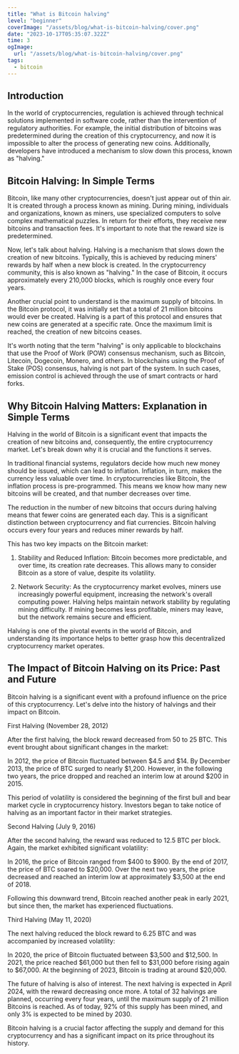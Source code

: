 ```yaml
---
title: "What is Bitcoin halving"
level: "beginner"
coverImage: "/assets/blog/what-is-bitcoin-halving/cover.png"
date: "2023-10-17T05:35:07.322Z"
time: 3
ogImage:
  url: "/assets/blog/what-is-bitcoin-halving/cover.png"
tags:
  - bitcoin
---
```



## Introduction
In the world of cryptocurrencies, regulation is achieved through technical solutions implemented in software code, rather than the intervention of regulatory authorities. For example, the initial distribution of bitcoins was predetermined during the creation of this cryptocurrency, and now it is impossible to alter the process of generating new coins. Additionally, developers have introduced a mechanism to slow down this process, known as "halving."

## Bitcoin Halving: In Simple Terms

Bitcoin, like many other cryptocurrencies, doesn't just appear out of thin air. It is created through a process known as mining. During mining, individuals and organizations, known as miners, use specialized computers to solve complex mathematical puzzles. In return for their efforts, they receive new bitcoins and transaction fees. It's important to note that the reward size is predetermined.

Now, let's talk about halving. Halving is a mechanism that slows down the creation of new bitcoins. Typically, this is achieved by reducing miners' rewards by half when a new block is created. In the cryptocurrency community, this is also known as "halving." In the case of Bitcoin, it occurs approximately every 210,000 blocks, which is roughly once every four years.

Another crucial point to understand is the maximum supply of bitcoins. In the Bitcoin protocol, it was initially set that a total of 21 million bitcoins would ever be created. Halving is a part of this protocol and ensures that new coins are generated at a specific rate. Once the maximum limit is reached, the creation of new bitcoins ceases.

It's worth noting that the term "halving" is only applicable to blockchains that use the Proof of Work (POW) consensus mechanism, such as Bitcoin, Litecoin, Dogecoin, Monero, and others. In blockchains using the Proof of Stake (POS) consensus, halving is not part of the system. In such cases, emission control is achieved through the use of smart contracts or hard forks.

## Why Bitcoin Halving Matters: Explanation in Simple Terms

Halving in the world of Bitcoin is a significant event that impacts the creation of new bitcoins and, consequently, the entire cryptocurrency market. Let's break down why it is crucial and the functions it serves.

In traditional financial systems, regulators decide how much new money should be issued, which can lead to inflation. Inflation, in turn, makes the currency less valuable over time. In cryptocurrencies like Bitcoin, the inflation process is pre-programmed. This means we know how many new bitcoins will be created, and that number decreases over time.

The reduction in the number of new bitcoins that occurs during halving means that fewer coins are generated each day. This is a significant distinction between cryptocurrency and fiat currencies. Bitcoin halving occurs every four years and reduces miner rewards by half.

This has two key impacts on the Bitcoin market:

1. Stability and Reduced Inflation: Bitcoin becomes more predictable, and over time, its creation rate decreases. This allows many to consider Bitcoin as a store of value, despite its volatility.

2. Network Security: As the cryptocurrency market evolves, miners use increasingly powerful equipment, increasing the network's overall computing power. Halving helps maintain network stability by regulating mining difficulty. If mining becomes less profitable, miners may leave, but the network remains secure and efficient.

Halving is one of the pivotal events in the world of Bitcoin, and understanding its importance helps to better grasp how this decentralized cryptocurrency market operates.

## The Impact of Bitcoin Halving on its Price: Past and Future

Bitcoin halving is a significant event with a profound influence on the price of this cryptocurrency. Let's delve into the history of halvings and their impact on Bitcoin.

First Halving (November 28, 2012)

After the first halving, the block reward decreased from 50 to 25 BTC. This event brought about significant changes in the market:

In 2012, the price of Bitcoin fluctuated between $4.5 and $14.
By December 2013, the price of BTC surged to nearly $1,200.
However, in the following two years, the price dropped and reached an interim low at around $200 in 2015.

This period of volatility is considered the beginning of the first bull and bear market cycle in cryptocurrency history. Investors began to take notice of halving as an important factor in their market strategies.

Second Halving (July 9, 2016)

After the second halving, the reward was reduced to 12.5 BTC per block. Again, the market exhibited significant volatility:

In 2016, the price of Bitcoin ranged from $400 to $900.
By the end of 2017, the price of BTC soared to $20,000.
Over the next two years, the price decreased and reached an interim low at approximately $3,500 at the end of 2018.

Following this downward trend, Bitcoin reached another peak in early 2021, but since then, the market has experienced fluctuations.

Third Halving (May 11, 2020)

<!-- banner_place -->

The next halving reduced the block reward to 6.25 BTC and was accompanied by increased volatility:

In 2020, the price of Bitcoin fluctuated between $3,500 and $12,500.
In 2021, the price reached $61,000 but then fell to $31,000 before rising again to $67,000.
At the beginning of 2023, Bitcoin is trading at around $20,000.

The future of halving is also of interest. The next halving is expected in April 2024, with the reward decreasing once more. A total of 32 halvings are planned, occurring every four years, until the maximum supply of 21 million Bitcoins is reached. As of today, 92% of this supply has been mined, and only 3% is expected to be mined by 2030.

Bitcoin halving is a crucial factor affecting the supply and demand for this cryptocurrency and has a significant impact on its price throughout its history.

